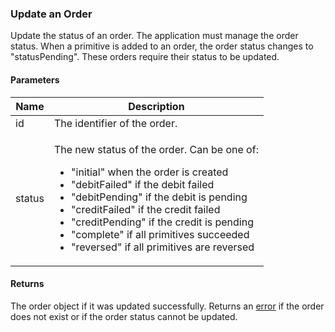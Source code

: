 ### Update an Order

Update the status of an order. The application must manage the order status. When a primitive is added to an order, the order status changes to "statusPending". These orders require their status to be updated.

#### Parameters

<table>
    <thead>
        <tr>
            <th>Name</th>
            <th>Description</th>
        </tr>
    </thead>
    <tbody>
        <tr>
            <td>id</td>
            <td>The identifier of the order.</td>
        </tr>
        <tr>
            <td>status</td>
            <td>
                <p>The new status of the order. Can be one of:
                    <ul>
                        <li>"initial" when the order is created</li>
                        <li>"debitFailed" if the debit failed</li>
                        <li>"debitPending" if the debit is pending</li>
                        <li>"creditFailed" if the credit failed</li>
                        <li>"creditPending" if the credit is pending</li>
                        <li>"complete" if all primitives succeeded</li>
                        <li>"reversed" if all primitives are reversed</li>
                    </ul>
                </p>
            </td>
        </tr>
    </tbody>
</table>

#### Returns

The order object if it was updated successfully. Returns an [error](./?doc=reference-manual#errors) if the order does not exist or if the order status cannot be updated.












